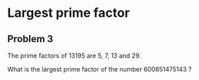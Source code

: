 # Largest prime factor
## Problem 3
The prime factors of 13195 are 5, 7, 13 and 29.

What is the largest prime factor of the number 600851475143 ?